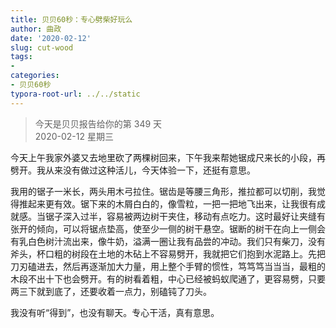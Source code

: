 ```yaml
---
title: 贝贝60秒：专心劈柴好玩么
author: 曲政
date: '2020-02-12'
slug: cut-wood
tags:
- 
categories:
- 贝贝60秒
typora-root-url: ../../static
---
```

> 今天是贝贝报告给你的第 349 天   
> 2020-02-12 星期三 

今天上午我家外婆又去地里砍了两棵树回来，下午我来帮她锯成尺来长的小段，再劈开。我从来没有做过这种活儿，今天体验一下，还挺有意思。

我用的锯子一米长，两头用木弓拉住。锯齿是等腰三角形，推拉都可以切削，我觉得推起来更有效。锯下来的木屑白白的，像雪粒，一把一把地飞出来，让我很有成就感。当锯子深入过半，容易被两边树干夹住，移动有点吃力。这时最好让夹缝有张开的倾向，可以将锯点垫高，使至少一侧的树干悬空。锯断的树干在向上一侧会有乳白色树汁流出来，像牛奶，溢满一圈让我有品尝的冲动。我们只有柴刀，没有斧头，杯口粗的树段在土地的木砧上不容易劈开，我就把它们抱到水泥路上。先把刀刃磕进去，然后再逐渐加大力量，用上整个手臂的惯性，笃笃笃当当当，最粗的木段不出十下也会劈开。有的树看着粗，中心已经被蚂蚁爬通了，更容易劈，只要两三下就到底了，还要收着一点力，别磕钝了刀头。

我没有听“得到”，也没有聊天。专心干活，真有意思。